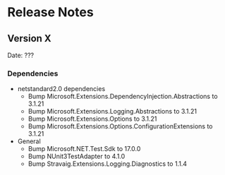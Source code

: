 # Release Notes

## Version X

Date: ???

### Dependencies

- netstandard2.0 dependencies
  - Bump Microsoft.Extensions.DependencyInjection.Abstractions to 3.1.21
  - Bump Microsoft.Extensions.Logging.Abstractions to 3.1.21
  - Bump Microsoft.Extensions.Options to 3.1.21
  - Bump Microsoft.Extensions.Options.ConfigurationExtensions to 3.1.21 
- General
  - Bump Microsoft.NET.Test.Sdk to 17.0.0
  - Bump NUnit3TestAdapter to 4.1.0
  - Bump Stravaig.Extensions.Logging.Diagnostics to 1.1.4